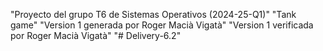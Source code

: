 "Proyecto del grupo T6 de Sistemas Operativos (2024-25-Q1)" 
"Tank game" 
"Version 1 generada por Roger Macià Vigatà" 
"Version 1 verificada por Roger Macià Vigatà" 
"# Delivery-6.2" 
